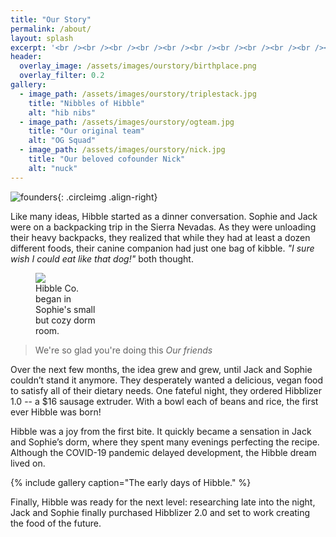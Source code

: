 ```yaml
---
title: "Our Story"
permalink: /about/
layout: splash
excerpt: '<br /><br /><br /><br /><br /><br /><br /><br /><br /><br /><br />'
header:
  overlay_image: /assets/images/ourstory/birthplace.png
  overlay_filter: 0.2
gallery:
  - image_path: /assets/images/ourstory/triplestack.jpg
    title: "Nibbles of Hibble"
    alt: "hib nibs"
  - image_path: /assets/images/ourstory/ogteam.jpg
    title: "Our original team"
    alt: "OG Squad"
  - image_path: /assets/images/ourstory/nick.jpg
    title: "Our beloved cofounder Nick"
    alt: "nuck"
---
```


![founders](/assets/images/ourstory/founders.png){: .circleimg .align-right}

Like many ideas, Hibble started as a dinner conversation. Sophie and Jack were on a backpacking trip in the Sierra Nevadas. As they were unloading their heavy backpacks, they realized that while they had at least a dozen different foods, their canine companion had just one bag of kibble. *"I sure wish I could eat like that dog!"* both thought.

<figure style="width:20%;" class="align-left">
<img src="/assets/images/ourstory/oldendays.png" />
<figcaption>Hibble Co. began in Sophie's small but cozy dorm room.</figcaption>
</figure>

> We're so glad you're doing this <cite> Our friends </cite>

Over the next few months, the idea grew and grew, until Jack and Sophie couldn’t stand it anymore. They desperately wanted a delicious, vegan food to satisfy all of their dietary needs. One fateful night, they ordered Hibblizer 1.0 -- a $16 sausage extruder. With a bowl each of beans and rice, the first ever Hibble was born!

Hibble was a joy from the first bite. It quickly became a sensation in Jack and Sophie’s dorm, where they spent many evenings perfecting the recipe. Although the COVID-19 pandemic delayed development, the Hibble dream lived on. 

{% include gallery caption="The early days of Hibble." %}

Finally, Hibble was ready for the next level: researching late into the night, Jack and Sophie finally purchased Hibblizer 2.0 and set to work creating the food of the future.

